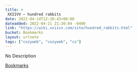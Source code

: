 ```yaml
---
title: > 
 XXIIVV — hundred rabbits
date: 2022-04-14T12:20:43+00:00
dateadded: 2022-04-21 21:30:04 -0400
link: "https://wiki.xxiivv.com/site/hundred_rabbits.html"
bucket: Bookmarks
layout: urlnote
tags: ["cozyweb", "cozyweb", "cs"]
--- 
```

No Description
 <!-- end excerpt --> 
<div class='bucket'><a class='internal-link' href='/buckets/bookmarks'>Bookmarks</a></div> 
